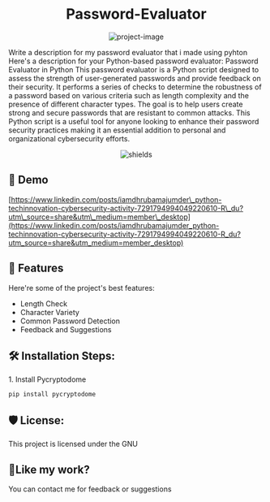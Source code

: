 <h1 align="center" id="title">Password-Evaluator</h1>

<p align="center"><img src="https://socialify.git.ci/D-Majumder/Password-Evaluator/image?description=1&amp;forks=1&amp;issues=1&amp;language=1&amp;name=1&amp;owner=1&amp;pulls=1&amp;stargazers=1&amp;theme=Light" alt="project-image"></p>

<p id="description">Write a description for my password evaluator that i made using pyhton Here's a description for your Python-based password evaluator: Password Evaluator in Python This password evaluator is a Python script designed to assess the strength of user-generated passwords and provide feedback on their security. It performs a series of checks to determine the robustness of a password based on various criteria such as length complexity and the presence of different character types. The goal is to help users create strong and secure passwords that are resistant to common attacks. This Python script is a useful tool for anyone looking to enhance their password security practices making it an essential addition to personal and organizational cybersecurity efforts.</p>

<p align="center"><img src="https://img.shields.io/badge/Password-Evaluator-red" alt="shields"></p>

<h2>🚀 Demo</h2>

[https://www.linkedin.com/posts/iamdhrubamajumder\_python-techinnovation-cybersecurity-activity-7291794994049220610-R\_du?utm\_source=share&utm\_medium=member\_desktop](https://www.linkedin.com/posts/iamdhrubamajumder_python-techinnovation-cybersecurity-activity-7291794994049220610-R_du?utm_source=share&utm_medium=member_desktop)

  
  
<h2>🧐 Features</h2>

Here're some of the project's best features:

*   Length Check
*   Character Variety
*   Common Password Detection
*   Feedback and Suggestions

<h2>🛠️ Installation Steps:</h2>

<p>1. Install Pycryptodome</p>

```
pip install pycryptodome
```

<h2>🛡️ License:</h2>

This project is licensed under the GNU

<h2>💖Like my work?</h2>

You can contact me for feedback or suggestions
